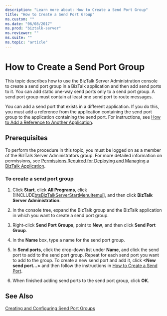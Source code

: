 ```yaml
---
description: "Learn more about: How to Create a Send Port Group"
title: "How to Create a Send Port Group"
ms.custom: ""
ms.date: "06/08/2017"
ms.prod: "biztalk-server"
ms.reviewer: ""
ms.suite: ""
ms.topic: "article"
---
```

# How to Create a Send Port Group
This topic describes how to use the BizTalk Server Administration console to create a send port group in a BizTalk application and then add send ports to it. You can add static one-way send ports only to a send port group. A send port group must contain at least one send port to route messages.  
  
 You can add a send port that exists in a different application. If you do this, you must add a reference from the application containing the send port group to the application containing the send port. For instructions, see [How to Add a Reference to Another Application](../core/how-to-add-a-reference-to-another-application.md).  
  
## Prerequisites  
 To perform the procedure in this topic, you must be logged on as a member of the BizTalk Server Administrators group. For more detailed information on permissions, see [Permissions Required for Deploying and Managing a BizTalk Application](../core/permissions-required-for-deploying-and-managing-a-biztalk-application.md).  
  
### To create a send port group  
  
1. Click **Start**, click **All Programs**, click [!INCLUDE[btsBizTalkServerStartMenuItemui](../includes/btsbiztalkserverstartmenuitemui-md.md)], and then click **BizTalk Server Administration**.  
  
2. In the console tree, expand the BizTalk group and the BizTalk application in which you want to create a send port group.  
  
3. Right-click **Send Port Groups**, point to **New**, and then click **Send Port Group**.  
  
4. In the **Name** box, type a name for the send port group.  
  
5. In **Send ports**, click the drop-down list under **Name**, and click the send port to add to the send port group. Repeat for each send port you want to add to the group. To create a new send port and add it, click **\<New send port…\>** and then follow the instructions in [How to Create a Send Port](../core/how-to-create-a-send-port2.md).  
  
6. When finished adding send ports to the send port group, click **OK**.  
  
## See Also  
 [Creating and Configuring Send Port Groups](../core/creating-and-configuring-send-port-groups.md)
